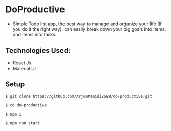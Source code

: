 # DoProductive
 - Simple Todo list app, the best way to manage and organize your life (if you do it the right way), can easily break down your big goals into items, and items into tasks.

## Technologies Used:
 - React Js
 - Material UI
## Setup

```
$ git clone https://github.com/ArjunMamidi2698/do-productive.git

$ cd do-productive

$ npm i

$ npm run start

```